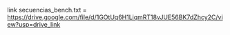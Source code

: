 link secuencias_bench.txt = https://drive.google.com/file/d/1GOtUq6H1LiqmRT18vJUE56BK7dZhcy2C/view?usp=drive_link